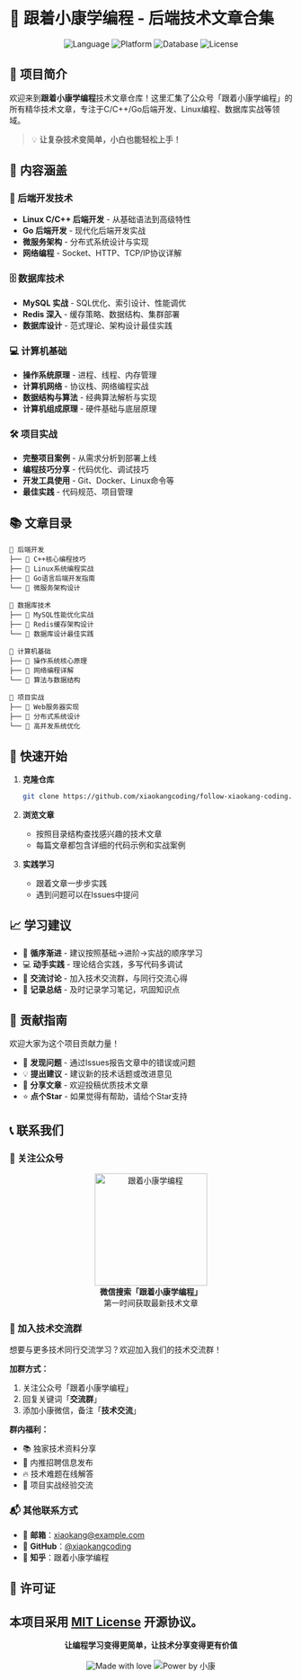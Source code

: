 # 🚀 跟着小康学编程 - 后端技术文章合集

<div align="center">
  <img src="https://img.shields.io/badge/Language-C%2FC%2B%2B-blue" alt="Language">
  <img src="https://img.shields.io/badge/Platform-Linux-green" alt="Platform">
  <img src="https://img.shields.io/badge/Database-MySQL%7CRedis-orange" alt="Database">
  <img src="https://img.shields.io/badge/License-MIT-brightgreen" alt="License">
</div>

## 📖 项目简介

欢迎来到**跟着小康学编程**技术文章仓库！这里汇集了公众号「跟着小康学编程」的所有精华技术文章，专注于C/C++/Go后端开发、Linux编程、数据库实战等领域。

> 💡 **让复杂技术变简单，小白也能轻松上手！**

## 🎯 内容涵盖

### 🔧 后端开发技术
- **Linux C/C++ 后端开发** - 从基础语法到高级特性
- **Go 后端开发** - 现代化后端开发实战
- **微服务架构** - 分布式系统设计与实现
- **网络编程** - Socket、HTTP、TCP/IP协议详解

### 🗄️ 数据库技术
- **MySQL 实战** - SQL优化、索引设计、性能调优
- **Redis 深入** - 缓存策略、数据结构、集群部署
- **数据库设计** - 范式理论、架构设计最佳实践

### 💻 计算机基础
- **操作系统原理** - 进程、线程、内存管理
- **计算机网络** - 协议栈、网络编程实战
- **数据结构与算法** - 经典算法解析与实现
- **计算机组成原理** - 硬件基础与底层原理

### 🛠️ 项目实战
- **完整项目案例** - 从需求分析到部署上线
- **编程技巧分享** - 代码优化、调试技巧
- **开发工具使用** - Git、Docker、Linux命令等
- **最佳实践** - 代码规范、项目管理

## 📚 文章目录

```
📁 后端开发
├── 📄 C++核心编程技巧
├── 📄 Linux系统编程实战
├── 📄 Go语言后端开发指南
└── 📄 微服务架构设计

📁 数据库技术  
├── 📄 MySQL性能优化实战
├── 📄 Redis缓存架构设计
└── 📄 数据库设计最佳实践

📁 计算机基础
├── 📄 操作系统核心原理
├── 📄 网络编程详解
└── 📄 算法与数据结构

📁 项目实战
├── 📄 Web服务器实现
├── 📄 分布式系统设计
└── 📄 高并发系统优化
```

## 🚀 快速开始

1. **克隆仓库**
   ```bash
   git clone https://github.com/xiaokangcoding/follow-xiaokang-coding.git
   ```

2. **浏览文章**
   - 按照目录结构查找感兴趣的技术文章
   - 每篇文章都包含详细的代码示例和实战案例

3. **实践学习**
   - 跟着文章一步步实践
   - 遇到问题可以在Issues中提问

## 📈 学习建议

- 🎯 **循序渐进** - 建议按照基础→进阶→实战的顺序学习
- 💻 **动手实践** - 理论结合实践，多写代码多调试
- 🤝 **交流讨论** - 加入技术交流群，与同行交流心得
- 📝 **记录总结** - 及时记录学习笔记，巩固知识点

## 🤝 贡献指南

欢迎大家为这个项目贡献力量！

- 🐛 **发现问题** - 通过Issues报告文章中的错误或问题
- 💡 **提出建议** - 建议新的技术话题或改进意见  
- 📝 **分享文章** - 欢迎投稿优质技术文章
- ⭐ **点个Star** - 如果觉得有帮助，请给个Star支持

## 📞 联系我们

### 📱 关注公众号

<div align="center">
  <img src="公众号二维码图片链接" width="200" alt="跟着小康学编程">
  <br>
  <strong>微信搜索「跟着小康学编程」</strong>
  <br>
  第一时间获取最新技术文章
</div>

### 💬 加入技术交流群

想要与更多技术同行交流学习？欢迎加入我们的技术交流群！

**加群方式：**
1. 关注公众号「跟着小康学编程」
2. 回复关键词「**交流群**」
3. 添加小康微信，备注「**技术交流**」

**群内福利：**
- 📚 独家技术资料分享
- 💼 内推招聘信息发布  
- 🔥 技术难题在线解答
- 🎯 项目实战经验交流

### 📬 其他联系方式

- 📧 **邮箱**：xiaokang@example.com
- 🐙 **GitHub**：[@xiaokangcoding](https://github.com/xiaokangcoding)
- 💼 **知乎**：跟着小康学编程

## 📄 许可证

本项目采用 [MIT License](LICENSE) 开源协议。
---

<div align="center">
  <strong>让编程学习变得更简单，让技术分享变得更有价值</strong>
  <br><br>
  <img src="https://img.shields.io/badge/Made%20with-❤️-red" alt="Made with love">
  <img src="https://img.shields.io/badge/Power%20by-小康-blue" alt="Power by 小康">
</div>
